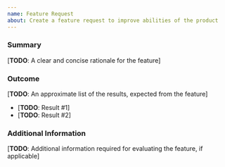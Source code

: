 ```yaml
---
name: Feature Request
about: Create a feature request to improve abilities of the product
---
```

### Summary

[**TODO**: A clear and concise rationale for the feature]

### Outcome

[**TODO**: An approximate list of the results, expected from the feature]

- [**TODO**: Result #1]
- [**TODO**: Result #2]

### Additional Information

[**TODO**: Additional information required for evaluating the feature, if applicable]